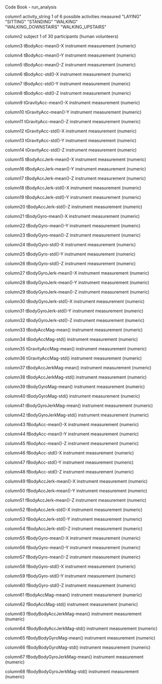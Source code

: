 Code Book - run_analysis

column1 activity_string
	1 of 6 possible activities measured
		"LAYING"             
		"SITTING"
		"STANDING"
		"WALKING"           
		"WALKING_DOWNSTAIRS" 
		"WALKING_UPSTAIRS" 

column2 subject
	1 of 30 participants (human volunteers)

column3 tBodyAcc-mean()-X
 instrument measurement (numeric)

column4 tBodyAcc-mean()-Y
 instrument measurement (numeric)

column5 tBodyAcc-mean()-Z
 instrument measurement (numeric)

column6 tBodyAcc-std()-X
 instrument measurement (numeric)

column7 tBodyAcc-std()-Y
 instrument measurement (numeric)

column8 tBodyAcc-std()-Z
 instrument measurement (numeric)

column9 tGravityAcc-mean()-X
 instrument measurement (numeric)

column10 tGravityAcc-mean()-Y
 instrument measurement (numeric)

column11 tGravityAcc-mean()-Z
 instrument measurement (numeric)

column12 tGravityAcc-std()-X
 instrument measurement (numeric)

column13 tGravityAcc-std()-Y
 instrument measurement (numeric)

column14 tGravityAcc-std()-Z
 instrument measurement (numeric)

column15 tBodyAccJerk-mean()-X
 instrument measurement (numeric)

column16 tBodyAccJerk-mean()-Y
 instrument measurement (numeric)

column17 tBodyAccJerk-mean()-Z
 instrument measurement (numeric)

column18 tBodyAccJerk-std()-X
 instrument measurement (numeric)

column19 tBodyAccJerk-std()-Y
 instrument measurement (numeric)

column20 tBodyAccJerk-std()-Z
 instrument measurement (numeric)

column21 tBodyGyro-mean()-X
 instrument measurement (numeric)

column22 tBodyGyro-mean()-Y
 instrument measurement (numeric)

column23 tBodyGyro-mean()-Z
 instrument measurement (numeric)

column24 tBodyGyro-std()-X
 instrument measurement (numeric)

column25 tBodyGyro-std()-Y
 instrument measurement (numeric)

column26 tBodyGyro-std()-Z
 instrument measurement (numeric)

column27 tBodyGyroJerk-mean()-X
 instrument measurement (numeric)

column28 tBodyGyroJerk-mean()-Y
 instrument measurement (numeric)

column29 tBodyGyroJerk-mean()-Z
 instrument measurement (numeric)

column30 tBodyGyroJerk-std()-X
 instrument measurement (numeric)

column31 tBodyGyroJerk-std()-Y
 instrument measurement (numeric)

column32 tBodyGyroJerk-std()-Z
 instrument measurement (numeric)

column33 tBodyAccMag-mean()
 instrument measurement (numeric)

column34 tBodyAccMag-std()
 instrument measurement (numeric)

column35 tGravityAccMag-mean()
 instrument measurement (numeric)

column36 tGravityAccMag-std()
 instrument measurement (numeric)

column37 tBodyAccJerkMag-mean()
 instrument measurement (numeric)

column38 tBodyAccJerkMag-std()
 instrument measurement (numeric)

column39 tBodyGyroMag-mean()
 instrument measurement (numeric)

column40 tBodyGyroMag-std()
 instrument measurement (numeric)

column41 tBodyGyroJerkMag-mean()
 instrument measurement (numeric)

column42 tBodyGyroJerkMag-std()
 instrument measurement (numeric)

column43 fBodyAcc-mean()-X
 instrument measurement (numeric)

column44 fBodyAcc-mean()-Y
 instrument measurement (numeric)

column45 fBodyAcc-mean()-Z
 instrument measurement (numeric)

column46 fBodyAcc-std()-X
 instrument measurement (numeric)

column47 fBodyAcc-std()-Y
 instrument measurement (numeric)

column48 fBodyAcc-std()-Z
 instrument measurement (numeric)

column49 fBodyAccJerk-mean()-X
 instrument measurement (numeric)

column50 fBodyAccJerk-mean()-Y
 instrument measurement (numeric)

column51 fBodyAccJerk-mean()-Z
 instrument measurement (numeric)

column52 fBodyAccJerk-std()-X
 instrument measurement (numeric)

column53 fBodyAccJerk-std()-Y
 instrument measurement (numeric)

column54 fBodyAccJerk-std()-Z
 instrument measurement (numeric)

column55 fBodyGyro-mean()-X
 instrument measurement (numeric)

column56 fBodyGyro-mean()-Y
 instrument measurement (numeric)

column57 fBodyGyro-mean()-Z
 instrument measurement (numeric)

column58 fBodyGyro-std()-X
 instrument measurement (numeric)

column59 fBodyGyro-std()-Y
 instrument measurement (numeric)

column60 fBodyGyro-std()-Z
 instrument measurement (numeric)

column61 fBodyAccMag-mean()
 instrument measurement (numeric)

column62 fBodyAccMag-std()
 instrument measurement (numeric)

column63 fBodyBodyAccJerkMag-mean()
 instrument measurement (numeric)

column64 fBodyBodyAccJerkMag-std()
 instrument measurement (numeric)

column65 fBodyBodyGyroMag-mean()
 instrument measurement (numeric)

column66 fBodyBodyGyroMag-std()
 instrument measurement (numeric)

column67 fBodyBodyGyroJerkMag-mean()
 instrument measurement (numeric)

column68 fBodyBodyGyroJerkMag-std()
 instrument measurement (numeric)
